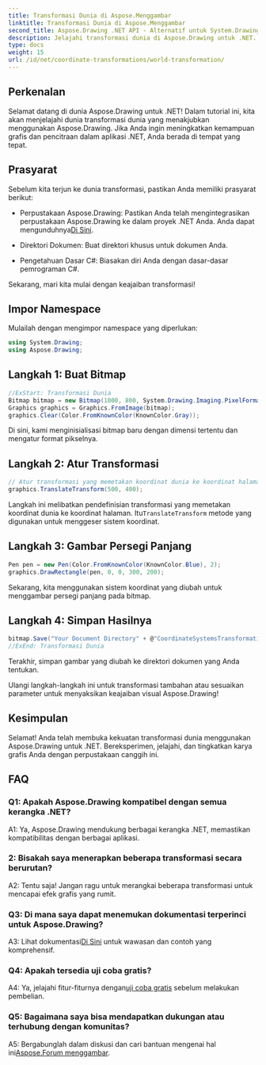 ```yaml
---
title: Transformasi Dunia di Aspose.Menggambar
linktitle: Transformasi Dunia di Aspose.Menggambar
second_title: Aspose.Drawing .NET API - Alternatif untuk System.Drawing.Common
description: Jelajahi transformasi dunia di Aspose.Drawing untuk .NET. Tingkatkan grafis Anda dengan langkah-langkah yang mudah diikuti.
type: docs
weight: 15
url: /id/net/coordinate-transformations/world-transformation/
---
```

## Perkenalan

Selamat datang di dunia Aspose.Drawing untuk .NET! Dalam tutorial ini, kita akan menjelajahi dunia transformasi dunia yang menakjubkan menggunakan Aspose.Drawing. Jika Anda ingin meningkatkan kemampuan grafis dan pencitraan dalam aplikasi .NET, Anda berada di tempat yang tepat.

## Prasyarat

Sebelum kita terjun ke dunia transformasi, pastikan Anda memiliki prasyarat berikut:

-  Perpustakaan Aspose.Drawing: Pastikan Anda telah mengintegrasikan perpustakaan Aspose.Drawing ke dalam proyek .NET Anda. Anda dapat mengunduhnya[Di Sini](https://releases.aspose.com/drawing/net/).

- Direktori Dokumen: Buat direktori khusus untuk dokumen Anda.

- Pengetahuan Dasar C#: Biasakan diri Anda dengan dasar-dasar pemrograman C#.

Sekarang, mari kita mulai dengan keajaiban transformasi!

## Impor Namespace

Mulailah dengan mengimpor namespace yang diperlukan:

```csharp
using System.Drawing;
using Aspose.Drawing;
```

## Langkah 1: Buat Bitmap

```csharp
//ExStart: Transformasi Dunia
Bitmap bitmap = new Bitmap(1000, 800, System.Drawing.Imaging.PixelFormat.Format32bppPArgb);
Graphics graphics = Graphics.FromImage(bitmap);
graphics.Clear(Color.FromKnownColor(KnownColor.Gray));
```

Di sini, kami menginisialisasi bitmap baru dengan dimensi tertentu dan mengatur format pikselnya.

## Langkah 2: Atur Transformasi

```csharp
// Atur transformasi yang memetakan koordinat dunia ke koordinat halaman:
graphics.TranslateTransform(500, 400);
```

 Langkah ini melibatkan pendefinisian transformasi yang memetakan koordinat dunia ke koordinat halaman. Itu`TranslateTransform` metode yang digunakan untuk menggeser sistem koordinat.

## Langkah 3: Gambar Persegi Panjang

```csharp
Pen pen = new Pen(Color.FromKnownColor(KnownColor.Blue), 2);
graphics.DrawRectangle(pen, 0, 0, 300, 200);
```

Sekarang, kita menggunakan sistem koordinat yang diubah untuk menggambar persegi panjang pada bitmap.

## Langkah 4: Simpan Hasilnya

```csharp
bitmap.Save("Your Document Directory" + @"CoordinateSystemsTransformations\WorldTransformation_out.png");
//ExEnd: Transformasi Dunia
```

Terakhir, simpan gambar yang diubah ke direktori dokumen yang Anda tentukan.

Ulangi langkah-langkah ini untuk transformasi tambahan atau sesuaikan parameter untuk menyaksikan keajaiban visual Aspose.Drawing!

## Kesimpulan

Selamat! Anda telah membuka kekuatan transformasi dunia menggunakan Aspose.Drawing untuk .NET. Bereksperimen, jelajahi, dan tingkatkan karya grafis Anda dengan perpustakaan canggih ini.

## FAQ

### Q1: Apakah Aspose.Drawing kompatibel dengan semua kerangka .NET?

A1: Ya, Aspose.Drawing mendukung berbagai kerangka .NET, memastikan kompatibilitas dengan berbagai aplikasi.

### 2: Bisakah saya menerapkan beberapa transformasi secara berurutan?

A2: Tentu saja! Jangan ragu untuk merangkai beberapa transformasi untuk mencapai efek grafis yang rumit.

### Q3: Di mana saya dapat menemukan dokumentasi terperinci untuk Aspose.Drawing?

 A3: Lihat dokumentasi[Di Sini](https://reference.aspose.com/drawing/net/) untuk wawasan dan contoh yang komprehensif.

### Q4: Apakah tersedia uji coba gratis?

 A4: Ya, jelajahi fitur-fiturnya dengan[uji coba gratis](https://releases.aspose.com/) sebelum melakukan pembelian.

### Q5: Bagaimana saya bisa mendapatkan dukungan atau terhubung dengan komunitas?

 A5: Bergabunglah dalam diskusi dan cari bantuan mengenai hal ini[Aspose.Forum menggambar](https://forum.aspose.com/c/diagram/17).